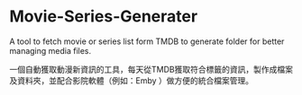 # Movie-Series-Generater

A tool to fetch movie or series list form TMDB to generate folder for better managing media files.

一個自動獲取動漫新資訊的工具，每天從TMDB獲取符合標籤的資訊，製作成檔案及資料夾，並配合影院軟體（例如：Emby ）做方便的統合檔案管理。
